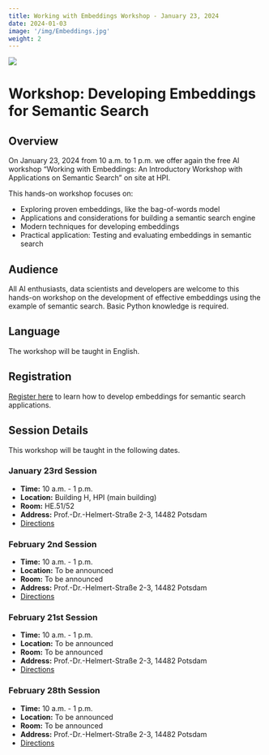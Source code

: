 ```yaml
---
title: Working with Embeddings Workshop - January 23, 2024
date: 2024-01-03
image: '/img/Embeddings.jpg'
weight: 2
---
```


![](/img/Embeddings.jpg)

# Workshop: Developing Embeddings for Semantic Search

## Overview

On January 23, 2024 from 10 a.m. to 1 p.m. we offer again the free AI workshop “Working with Embeddings: An Introductory Workshop with Applications on Semantic Search” on site at HPI.   

This hands-on workshop focuses on:
- Exploring proven embeddings, like the bag-of-words model
- Applications and considerations for building a semantic search engine
- Modern techniques for developing embeddings
- Practical application: Testing and evaluating embeddings in semantic search

## Audience
 
All AI enthusiasts, data scientists and developers are welcome to this hands-on workshop on the development of effective embeddings using the example of semantic search. Basic Python knowledge is required.

## Language
The workshop will be taught in English.

## Registration
[Register here](https://hpi.de/en/the-hpi/registration/2024/embeddings-workshop/) to learn how to develop embeddings for semantic search applications.

## Session Details
This workshop will be taught in the following dates. 

### January 23rd Session
- **Time:** 10 a.m. - 1 p.m.
- **Location:** Building H, HPI (main building)
- **Room:** HE.51/52
- **Address:** Prof.-Dr.-Helmert-Straße 2-3, 14482 Potsdam
- [Directions](https://hpi.de/en/the-hpi/organization/directions.html)

### February 2nd Session
- **Time:** 10 a.m. - 1 p.m.
- **Location:** To be announced
- **Room:** To be announced
- **Address:** Prof.-Dr.-Helmert-Straße 2-3, 14482 Potsdam
- [Directions](https://hpi.de/en/the-hpi/organization/directions.html)

### February 21st Session
- **Time:** 10 a.m. - 1 p.m.
- **Location:** To be announced
- **Room:** To be announced
- **Address:** Prof.-Dr.-Helmert-Straße 2-3, 14482 Potsdam
- [Directions](https://hpi.de/en/the-hpi/organization/directions.html)

### February 28th Session
- **Time:** 10 a.m. - 1 p.m.
- **Location:** To be announced
- **Room:** To be announced
- **Address:** Prof.-Dr.-Helmert-Straße 2-3, 14482 Potsdam
- [Directions](https://hpi.de/en/the-hpi/organization/directions.html)
